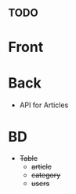 ## TODO

Front
=

Back
=

* API for Articles

BD
=

* ~~Table~~
    * ~~article~~
    * ~~category~~
    * ~~users~~